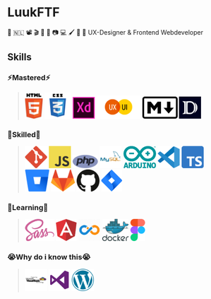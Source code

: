 # LuukFTF

💜 🇳🇱 📽️ 🎬 🎵 👾 📷 💻 🖌️ 💚 🌈
UX-Designer & Frontend Webdeveloper

## Skills

### ⚡Mastered⚡

> <img alt="HTML" width='40' src="img/html.svg"/>
> <img alt="CSS" width='60' src="img/css.svg"/>
> <img alt="Adobe XD" width='50' src="img/adobexd.svg"/>
> <img alt="UX Design" width='100' src="img/uxui.svg"/>
> <img alt="Markdown" width='80' src="img/markdown.svg"/>
> <img alt="DocFX" height='50' src="img/docfx.jpg"/>

### 💾Skilled💾
> <img alt="GIT" height='50' src="img/git.svg"/> 
> <img alt="JavaScript" height='50' src="img/javascript.svg"/>  
> <img alt="PHP" height='30' src="img/php.svg"/> 
> <img alt="SQL" height='50' src="img/mysql.svg"/> 
> <img alt="Arduino" height='50' src="img/arduino.svg"/> 
> <img alt="VScode" height='50' src="img/vscode.svg"/> 
> <img alt="TypeScript" height='50' src="img/typescript.svg"/> 
> <img alt="BitBucket" height='50' src="img/bitbucket.svg"/> 
> <img alt="GitLab" height='50' src="img/gitlab.svg"/> 
> <img alt="Github" height='50' src="img/github.svg"/> 
> <img alt="Jira" height='50' src="img/jira.svg"/> 

### 🌱Learning🌱
> <img alt="SASS" height='50' src="img/sass.svg"/>
> <img alt="Angular" height='50' src="img/angular.svg"/> 
> <img alt="DevOps" height='50' src="img/devops.webp"/> 
> <img alt="Docker" height='50' src="img/docker.svg"/> 
> <img alt="Figma" height='50' src="img/figma.svg"/>


<!-- 
### 🚀Future🚀

> <img alt="Node.js" height='50' src="img/nodejs.svg"/> 
> <img alt="Next.js" height='50' src="img/nextjs.svg"/> 
> <img alt="Kubernetes" height='50' src="img/kubernetes.svg"/> 
> <img alt="AWS" height='50' src="img/aws.svg"/> 
> <img alt="PWA" height='30' src="img/pwa.png"/>  
> -->

### 😭Why do i know this😭

> <img alt="VisualBasic" height='50' src="img/visualbasic.svg"/> 
> <img alt="Visual Studio" height='50' src="img/visualstudio.svg"/> 
> <img alt="Wordpress" height='50' src="img/wordpress.svg"/> 
